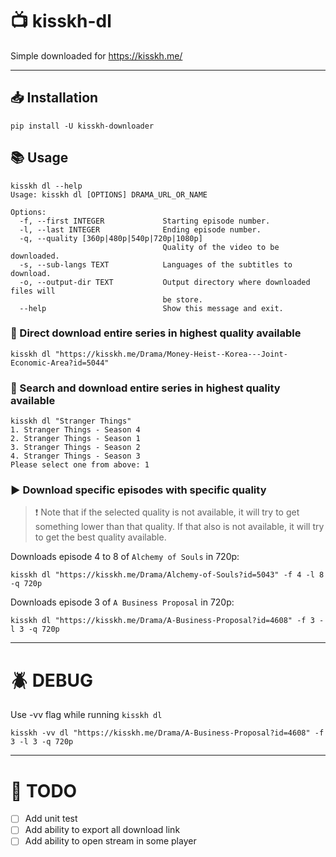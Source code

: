 # :tv: kisskh-dl

Simple downloaded for https://kisskh.me/

---

## :inbox_tray: Installation

```console
pip install -U kisskh-downloader
```

## :books: Usage

```console
kisskh dl --help
Usage: kisskh dl [OPTIONS] DRAMA_URL_OR_NAME

Options:
  -f, --first INTEGER             Starting episode number.
  -l, --last INTEGER              Ending episode number.
  -q, --quality [360p|480p|540p|720p|1080p]
                                  Quality of the video to be downloaded.
  -s, --sub-langs TEXT            Languages of the subtitles to download.
  -o, --output-dir TEXT           Output directory where downloaded files will
                                  be store.
  --help                          Show this message and exit.
```

### :high_brightness: Direct download entire series in highest quality available

```console
kisskh dl "https://kisskh.me/Drama/Money-Heist--Korea---Joint-Economic-Area?id=5044"
```

### :mag_right: Search and download entire series in highest quality available

```console
kisskh dl "Stranger Things"
1. Stranger Things - Season 4
2. Stranger Things - Season 1
3. Stranger Things - Season 2
4. Stranger Things - Season 3
Please select one from above: 1
```

### :arrow_forward: Download specific episodes with specific quality

> :exclamation: Note that if the selected quality is not available, it will try to get something lower than that quality. If that also is not available, it will try to get the best quality available.

Downloads episode 4 to 8 of `Alchemy of Souls` in 720p:
```console
kisskh dl "https://kisskh.me/Drama/Alchemy-of-Souls?id=5043" -f 4 -l 8 -q 720p
```

Downloads episode 3 of `A Business Proposal` in 720p:
```console
kisskh dl "https://kisskh.me/Drama/A-Business-Proposal?id=4608" -f 3 -l 3 -q 720p
```

---

# :beetle: DEBUG

Use -vv flag while running `kisskh dl`
```console
kisskh -vv dl "https://kisskh.me/Drama/A-Business-Proposal?id=4608" -f 3 -l 3 -q 720p
```

---

# :construction: TODO
- [ ] Add unit test
- [ ] Add ability to export all download link
- [ ] Add ability to open stream in some player
